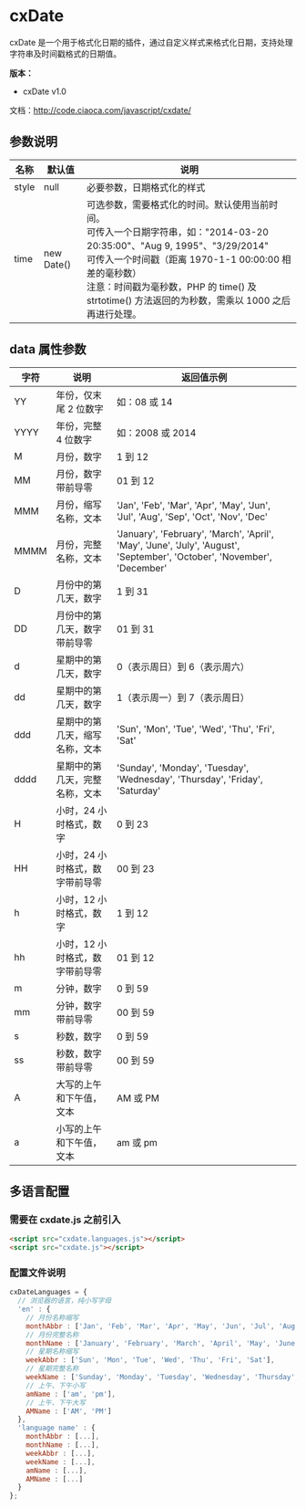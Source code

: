 # cxDate

cxDate 是一个用于格式化日期的插件，通过自定义样式来格式化日期，支持处理字符串及时间戳格式的日期值。

**版本：**

* cxDate v1.0

文档：http://code.ciaoca.com/javascript/cxdate/

## 参数说明
名称|默认值|说明
---|---|---
style|null|必要参数，日期格式化的样式
time|new Date()|可选参数，需要格式化的时间。默认使用当前时间。<br>可传入一个日期字符串，如："2014-03-20 20:35:00"、"Aug 9, 1995"、"3/29/2014"<br>可传入一个时间戳（距离 1970-1-1 00:00:00 相差的毫秒数）<br>注意：时间戳为毫秒数，PHP 的 time() 及 strtotime() 方法返回的为秒数，需乘以 1000 之后再进行处理。

## data 属性参数

字符|说明|返回值示例
---|---|---
YY|年份，仅末尾 2 位数字|如：08 或 14
YYYY|年份，完整 4 位数字|如：2008 或 2014
M|月份，数字|1 到 12
MM|月份，数字带前导零|01 到 12
MMM|月份，缩写名称，文本|'Jan', 'Feb', 'Mar', 'Apr', 'May', 'Jun', 'Jul', 'Aug', 'Sep', 'Oct', 'Nov', 'Dec'
MMMM|月份，完整名称，文本|'January', 'February', 'March', 'April', 'May', 'June', 'July', 'August', 'September', 'October', 'November', 'December'
D|月份中的第几天，数字|1 到 31
DD|月份中的第几天，数字带前导零|01 到 31
d|星期中的第几天，数字|0（表示周日）到 6（表示周六）
dd|星期中的第几天，数字|1（表示周一）到 7（表示周日）
ddd|星期中的第几天，缩写名称，文本|'Sun', 'Mon', 'Tue', 'Wed', 'Thu', 'Fri', 'Sat'
dddd|星期中的第几天，完整名称，文本|'Sunday', 'Monday', 'Tuesday', 'Wednesday', 'Thursday', 'Friday', 'Saturday'
H|小时，24 小时格式，数字|0 到 23
HH|小时，24 小时格式，数字带前导零|00 到 23
h|小时，12 小时格式，数字|1 到 12
hh|小时，12 小时格式，数字带前导零|01 到 12
m|分钟，数字|0 到 59
mm|分钟，数字带前导零|00 到 59
s|秒数，数字|0 到 59
ss|秒数，数字带前导零|00 到 59
A|大写的上午和下午值，文本|AM 或 PM
a|小写的上午和下午值，文本|am 或 pm

## 多语言配置

### 需要在 cxdate.js 之前引入

```html
<script src="cxdate.languages.js"></script>
<script src="cxdate.js"></script>
```

### 配置文件说明

```javascript
cxDateLanguages = {
  // 浏览器的语言，纯小写字母
  'en' : {
    // 月份名称缩写
    monthAbbr : ['Jan', 'Feb', 'Mar', 'Apr', 'May', 'Jun', 'Jul', 'Aug', 'Sep', 'Oct', 'Nov', 'Dec'],
    // 月份完整名称
    monthName : ['January', 'February', 'March', 'April', 'May', 'June', 'July', 'August', 'September', 'October', 'November', 'December'],
    // 星期名称缩写
    weekAbbr : ['Sun', 'Mon', 'Tue', 'Wed', 'Thu', 'Fri', 'Sat'],
    // 星期完整名称
    weekName : ['Sunday', 'Monday', 'Tuesday', 'Wednesday', 'Thursday', 'Friday', 'Saturday'],
    // 上午、下午小写
    amName : ['am', 'pm'],
    // 上午、下午大写
    AMName : ['AM', 'PM']
  },
  'language name' : {
    monthAbbr : [...],
    monthName : [...],
    weekAbbr : [...],
    weekName : [...],
    amName : [...],
    AMName : [...]
  }
};
```
